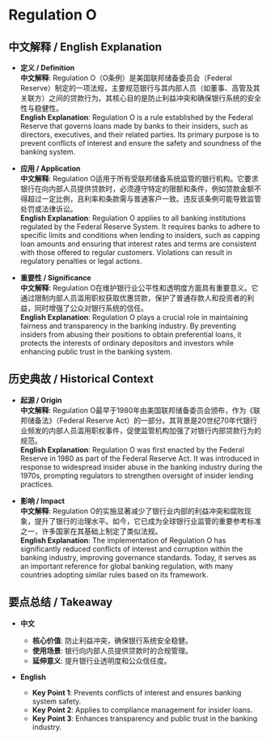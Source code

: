 # Regulation O

## 中文解释 / English Explanation

* **定义 / Definition**  
  **中文解释**: Regulation O（O条例）是美国联邦储备委员会（Federal Reserve）制定的一项法规，主要规范银行与其内部人员（如董事、高管及其关联方）之间的贷款行为。其核心目的是防止利益冲突和确保银行系统的安全性与稳健性。  
  **English Explanation**: Regulation O is a rule established by the Federal Reserve that governs loans made by banks to their insiders, such as directors, executives, and their related parties. Its primary purpose is to prevent conflicts of interest and ensure the safety and soundness of the banking system.

* **应用 / Application**  
  **中文解释**: Regulation O适用于所有受联邦储备系统监管的银行机构。它要求银行在向内部人员提供贷款时，必须遵守特定的限额和条件，例如贷款金额不得超过一定比例，且利率和条款需与普通客户一致。违反该条例可能导致监管处罚或法律诉讼。  
  **English Explanation**: Regulation O applies to all banking institutions regulated by the Federal Reserve System. It requires banks to adhere to specific limits and conditions when lending to insiders, such as capping loan amounts and ensuring that interest rates and terms are consistent with those offered to regular customers. Violations can result in regulatory penalties or legal actions.

* **重要性 / Significance**  
  **中文解释**: Regulation O在维护银行业公平性和透明度方面具有重要意义。它通过限制内部人员滥用职权获取优惠贷款，保护了普通存款人和投资者的利益，同时增强了公众对银行系统的信任。  
  **English Explanation**: Regulation O plays a crucial role in maintaining fairness and transparency in the banking industry. By preventing insiders from abusing their positions to obtain preferential loans, it protects the interests of ordinary depositors and investors while enhancing public trust in the banking system.

## 历史典故 / Historical Context

* **起源 / Origin**  
  **中文解释**: Regulation O最早于1980年由美国联邦储备委员会颁布，作为《联邦储备法》（Federal Reserve Act）的一部分。其背景是20世纪70年代银行业频发的内部人员滥用职权事件，促使监管机构加强了对银行内部贷款行为的规范。  
  **English Explanation**: Regulation O was first enacted by the Federal Reserve in 1980 as part of the Federal Reserve Act. It was introduced in response to widespread insider abuse in the banking industry during the 1970s, prompting regulators to strengthen oversight of insider lending practices.

* **影响 / Impact**  
  **中文解释**: Regulation O的实施显著减少了银行业内部的利益冲突和腐败现象，提升了银行的治理水平。如今，它已成为全球银行业监管的重要参考标准之一，许多国家在其基础上制定了类似法规。  
  **English Explanation**: The implementation of Regulation O has significantly reduced conflicts of interest and corruption within the banking industry, improving governance standards. Today, it serves as an important reference for global banking regulation, with many countries adopting similar rules based on its framework.

## 要点总结 / Takeaway

* **中文**  
  - **核心价值**: 防止利益冲突，确保银行系统安全稳健。  
  - **使用场景**: 银行向内部人员提供贷款时的合规管理。  
  - **延伸意义**: 提升银行业透明度和公众信任度。

* **English**  
  - **Key Point 1**: Prevents conflicts of interest and ensures banking system safety.  
  - **Key Point 2**: Applies to compliance management for insider loans.  
  - **Key Point 3**: Enhances transparency and public trust in the banking industry.